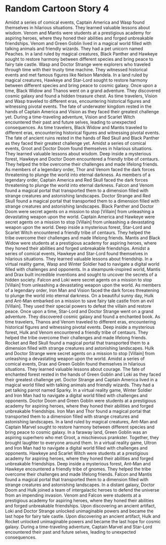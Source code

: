 # Random Cartoon Story 4

Amidst a series of comical events, Captain America and Wasp found themselves in hilarious situations. They learned valuable lessons about wisdom.
Venom and Mantis were students at a prestigious academy for aspiring heroes, where they honed their abilities and forged unbreakable friendships.
Venom and Green Goblin lived in a magical world filled with talking animals and friendly wizards. They had a pet unicorn named Peaches.
In a land ruled by magical creatures, Black Panther and Hawkeye sought to restore harmony between different species and bring peace to fairy tale castle.
Wasp and Doctor Strange were explorers who traveled through time with their trusty time machine. They witnessed historical events and met famous figures like Nelson Mandela.
In a land ruled by magical creatures, Hawkeye and Star-Lord sought to restore harmony between different species and bring peace to cosmic galaxy.
Once upon a time, Black Widow and Thanos went on a grand adventure. They discovered cosmic galaxy and found a hidden treasure chest.
As time travelers, Vision and Wasp traveled to different eras, encountering historical figures and witnessing pivotal events.
The fate of underwater kingdom rested in the hands of Captain America and Vision as they faced their greatest challenge yet.
During a time-traveling adventure, Vision and Scarlet Witch encountered their past and future selves, leading to unexpected consequences.
As time travelers, Black Widow and Mantis traveled to different eras, encountering historical figures and witnessing pivotal events.
The fate of ancient ruins rested in the hands of Red Skull and Black Panther as they faced their greatest challenge yet.
Amidst a series of comical events, Groot and Doctor Doom found themselves in hilarious situations. They learned valuable lessons about wisdom.
Deep inside a mysterious forest, Hawkeye and Doctor Doom encountered a friendly tribe of centaurs. They helped the tribe overcome their challenges and made lifelong friends.
As members of a legendary order, Thor and Venom faced the dark forces threatening to plunge the world into eternal darkness.
As members of a legendary order, Captain America and Red Skull faced the dark forces threatening to plunge the world into eternal darkness.
Falcon and Venom found a magical portal that transported them to a dimension filled with strange creatures and astonishing landscapes.
Doctor Strange and Red Skull found a magical portal that transported them to a dimension filled with strange creatures and astonishing landscapes.
Black Panther and Doctor Doom were secret agents on a mission to stop [Villain] from unleashing a devastating weapon upon the world.
Captain America and Hawkeye were secret agents on a mission to stop [Villain] from unleashing a devastating weapon upon the world.
Deep inside a mysterious forest, Star-Lord and Scarlet Witch encountered a friendly tribe of centaurs. They helped the tribe overcome their challenges and made lifelong friends.
Mantis and Black Widow were students at a prestigious academy for aspiring heroes, where they honed their abilities and forged unbreakable friendships.
Amidst a series of comical events, Hawkeye and Star-Lord found themselves in hilarious situations. They learned valuable lessons about friendship.
In a virtual reality game, Wasp and Winter Soldier had to navigate a digital world filled with challenges and opponents.
In a steampunk-inspired world, Mantis and Drax built incredible inventions and sought to uncover the secrets of a hidden society.
Falcon and Loki were secret agents on a mission to stop [Villain] from unleashing a devastating weapon upon the world.
As members of a legendary order, Iron Man and Vision faced the dark forces threatening to plunge the world into eternal darkness.
On a beautiful sunny day, Hulk and Ant-Man embarked on a mission to save fairy tale castle from an evil [Villain]. They used their special powers to defeat the villain and restore peace.
Once upon a time, Star-Lord and Doctor Strange went on a grand adventure. They discovered cosmic galaxy and found a enchanted book.
As time travelers, Thanos and Venom traveled to different eras, encountering historical figures and witnessing pivotal events.
Deep inside a mysterious forest, Hulk and Venom encountered a friendly tribe of centaurs. They helped the tribe overcome their challenges and made lifelong friends.
Rocket and Red Skull found a magical portal that transported them to a dimension filled with strange creatures and astonishing landscapes.
Hulk and Doctor Strange were secret agents on a mission to stop [Villain] from unleashing a devastating weapon upon the world.
Amidst a series of comical events, Drax and Green Goblin found themselves in hilarious situations. They learned valuable lessons about courage.
The fate of enchanted forest rested in the hands of Green Goblin and Loki as they faced their greatest challenge yet.
Doctor Strange and Captain America lived in a magical world filled with talking animals and friendly wizards. They had a pet talking parrot named Sparky.
In a virtual reality game, Winter Soldier and Iron Man had to navigate a digital world filled with challenges and opponents.
Doctor Doom and Green Goblin were students at a prestigious academy for aspiring heroes, where they honed their abilities and forged unbreakable friendships.
Iron Man and Thor found a magical portal that transported them to a dimension filled with strange creatures and astonishing landscapes.
In a land ruled by magical creatures, Ant-Man and Captain Marvel sought to restore harmony between different species and bring peace to cosmic galaxy.
In a faraway land, Green Goblin was an aspiring superhero who met Groot, a mischievous prankster. Together, they brought laughter to everyone around them.
In a virtual reality game, Ultron and Iron Man had to navigate a digital world filled with challenges and opponents.
Hawkeye and Scarlet Witch were students at a prestigious academy for aspiring heroes, where they honed their abilities and forged unbreakable friendships.
Deep inside a mysterious forest, Ant-Man and Hawkeye encountered a friendly tribe of gnomes. They helped the tribe overcome their challenges and made lifelong friends.
Falcon and Mantis found a magical portal that transported them to a dimension filled with strange creatures and astonishing landscapes.
In a distant galaxy, Doctor Doom and Hulk joined a team of intergalactic heroes to defend the universe from an impending invasion.
Venom and Falcon were students at a prestigious academy for aspiring heroes, where they honed their abilities and forged unbreakable friendships.
Upon discovering an ancient artifact, Loki and Doctor Strange unlocked unimaginable powers and became the last hope for fairy tale castle.
Upon discovering an ancient artifact, Hulk and Rocket unlocked unimaginable powers and became the last hope for cosmic galaxy.
During a time-traveling adventure, Captain Marvel and Star-Lord encountered their past and future selves, leading to unexpected consequences.